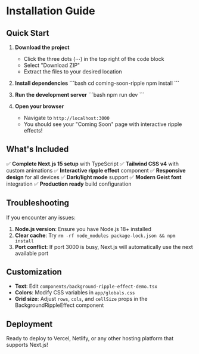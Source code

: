 # Installation Guide

## Quick Start

1. **Download the project**
   - Click the three dots (⋯) in the top right of the code block
   - Select "Download ZIP"
   - Extract the files to your desired location

2. **Install dependencies**
   \`\`\`bash
   cd coming-soon-ripple
   npm install
   \`\`\`

3. **Run the development server**
   \`\`\`bash
   npm run dev
   \`\`\`

4. **Open your browser**
   - Navigate to `http://localhost:3000`
   - You should see your "Coming Soon" page with interactive ripple effects!

## What's Included

✅ **Complete Next.js 15 setup** with TypeScript
✅ **Tailwind CSS v4** with custom animations
✅ **Interactive ripple effect** component
✅ **Responsive design** for all devices
✅ **Dark/light mode** support
✅ **Modern Geist font** integration
✅ **Production ready** build configuration

## Troubleshooting

If you encounter any issues:

1. **Node.js version**: Ensure you have Node.js 18+ installed
2. **Clear cache**: Try `rm -rf node_modules package-lock.json && npm install`
3. **Port conflict**: If port 3000 is busy, Next.js will automatically use the next available port

## Customization

- **Text**: Edit `components/background-ripple-effect-demo.tsx`
- **Colors**: Modify CSS variables in `app/globals.css`
- **Grid size**: Adjust `rows`, `cols`, and `cellSize` props in the BackgroundRippleEffect component

## Deployment

Ready to deploy to Vercel, Netlify, or any other hosting platform that supports Next.js!
